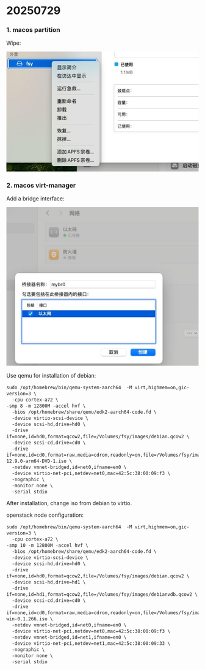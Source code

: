 # 20250729
### 1. macos partition
Wipe:    

![./images/2025_07_29_08_47_12_505x313.jpg](./images/2025_07_29_08_47_12_505x313.jpg)

### 2. macos virt-manager
Add a bridge interface:     

![./images/2025_07_29_09_37_43_534x438.jpg](./images/2025_07_29_09_37_43_534x438.jpg)

Use qemu for installation of debian:       

```
sudo /opt/homebrew/bin/qemu-system-aarch64  -M virt,highmem=on,gic-version=3 \
  -cpu cortex-a72 \
-smp 8 -m 12800M -accel hvf \
  -bios /opt/homebrew/share/qemu/edk2-aarch64-code.fd \
  -device virtio-scsi-device \
  -device scsi-hd,drive=hd0 \
  -drive if=none,id=hd0,format=qcow2,file=/Volumes/fsy/images/debian.qcow2 \
  -device scsi-cd,drive=cd0 \
  -drive if=none,id=cd0,format=raw,media=cdrom,readonly=on,file=/Volumes/fsy/images/debian-12.9.0-arm64-DVD-1.iso \
  -netdev vmnet-bridged,id=net0,ifname=en0 \
  -device virtio-net-pci,netdev=net0,mac=42:5c:38:00:09:f3 \
  -nographic \
  -monitor none \
  -serial stdio
```
After installation, change iso from debian to virtio.     

openstack node configuration:        

```
sudo /opt/homebrew/bin/qemu-system-aarch64  -M virt,highmem=on,gic-version=3 \
  -cpu cortex-a72 \
-smp 10 -m 12800M -accel hvf \
  -bios /opt/homebrew/share/qemu/edk2-aarch64-code.fd \
  -device virtio-scsi-device \
  -device scsi-hd,drive=hd0 \
  -drive if=none,id=hd0,format=qcow2,file=/Volumes/fsy/images/debian.qcow2 \
  -device scsi-hd,drive=hd1 \
  -drive if=none,id=hd1,format=qcow2,file=/Volumes/fsy/images/debianvdb.qcow2 \
  -device scsi-cd,drive=cd0 \
  -drive if=none,id=cd0,format=raw,media=cdrom,readonly=on,file=/Volumes/fsy/images/virtio-win-0.1.266.iso \
  -netdev vmnet-bridged,id=net0,ifname=en0 \
  -device virtio-net-pci,netdev=net0,mac=42:5c:38:00:09:f3 \
  -netdev vmnet-bridged,id=net1,ifname=en0 \
  -device virtio-net-pci,netdev=net1,mac=42:5c:38:00:09:33 \
  -nographic \
  -monitor none \
  -serial stdio
```

